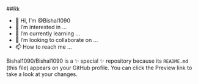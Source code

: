 ##Rk
- 👋 Hi, I’m @Bishal1090
- 👀 I’m interested in ...
- 🌱 I’m currently learning ...
- 💞️ I’m looking to collaborate on ...
- 📫 How to reach me ...


Bishal1090/Bishal1090 is a ✨ special ✨ repository because its `README.md` (this file) appears on your GitHub profile.
You can click the Preview link to take a look at your changes.
